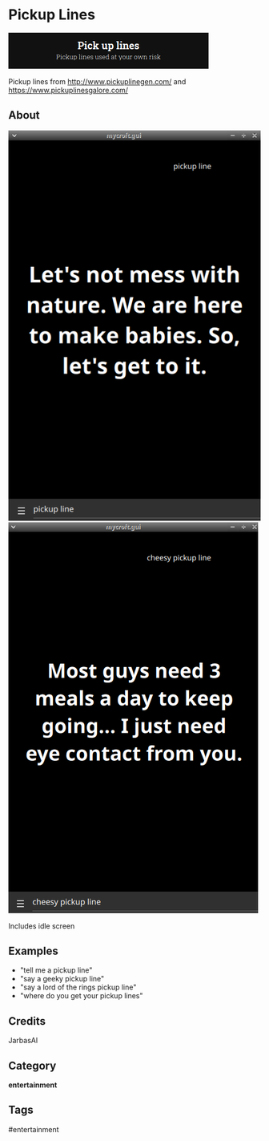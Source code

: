 # Pickup Lines 


![](./logo.png)

Pickup lines from http://www.pickuplinegen.com/ and https://www.pickuplinesgalore.com/

## About

![](./screenie.png)
![](./screenie1.png)

Includes idle screen

## Examples
* "tell me a pickup line"
* "say a geeky pickup line"
* "say a lord of the rings pickup line"
* "where do you get your pickup lines"

## Credits
JarbasAl

## Category
**entertainment**

## Tags
#entertainment
